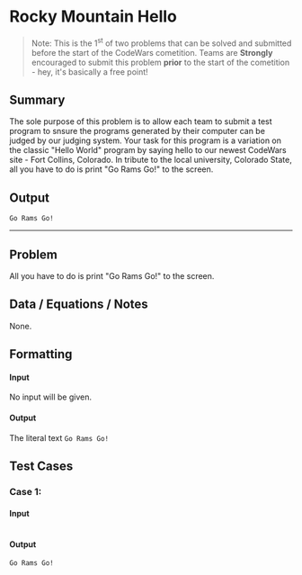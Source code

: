 # Rocky Mountain Hello
>Note: This is the 1<sup>st</sup> of two problems that can be solved and submitted before the start of the CodeWars cometition. Teams are **Strongly** encouraged to submit this problem **prior** to the start of the cometition - hey, it's basically a free point!

## Summary
The sole purpose of this problem is to allow each team to submit a test program to snsure the programs generated by their computer can be judged by our judging system. Your task for this program is a variation on the classic "Hello World" program by saying hello to our newest CodeWars site - Fort Collins, Colorado. In tribute to the local university, Colorado State, all you have to do is print "Go Rams Go!" to the screen.

## Output
```
Go Rams Go!
```

---

## Problem
All you have to do is print "Go Rams Go!" to the screen.

## Data / Equations / Notes
None.

## Formatting
#### Input
No input will be given.
#### Output
The literal text ```Go Rams Go!```

## Test Cases

### Case 1:
#### Input
```
```
#### Output
```
Go Rams Go!
```
